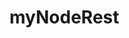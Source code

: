 # myNodeRest

<!--// server.js

// BASE SETUP
// =============================================================================

// call the packages we need
var express    = require('express');        // call express
var app        = express();                 // define our app using express
var bodyParser = require('body-parser');

// configure app to use bodyParser()
// this will let us get the data from a POST
app.use(bodyParser.urlencoded({ extended: true }));
app.use(bodyParser.json());

var port = process.env.PORT || 8080;        // set our port

// ROUTES FOR OUR API
// =============================================================================
var router = express.Router();              // get an instance of the express Router

// test route to make sure everything is working (accessed at GET http://localhost:8080/api)
router.get('/', function(req, res) {
    res.json({ message: 'hooray! welcome to our api!' });
});

// more routes for our API will happen here

// REGISTER OUR ROUTES -------------------------------
// all of our routes will be prefixed with /api
app.use('/api', router);

// START THE SERVER
// =============================================================================
app.listen(port);
console.log('Magic happens on port ' + port);-->


 <!--"scripts": {
    // https://docs.npmjs.com/misc/scripts
    // "heroku-prebuild": "echo This runs before Heroku installs your dependencies.",
    // "heroku-postbuild": "echo This runs afterwards.",
    // "postinstall": "scripts/postinstall.sh",
    // "postinstall": "if [ $BUILD_ASSETS ]; then npm run build-assets; fi",
    // "build-assets": "bower install && grunt build",
    // "postinstall": "bower install && grunt build",
    // "serve": "nodemon index.js",
    // "dev": "nodemon index.js", // npm run dev
    "start": "nodemon index.js", // "node index.js", // npm run start
    "test": "test" // npm run test
  },-->

  <!--

  1) mongod -dbpath /c/Users/surejap/www/mongodata
  2) npm run serve_windows
  3) npm install
  4) git cmds

  git status
  git add *
  git commit -a -m "security modules for csrf"
  git push

  git push heroku master
  -->